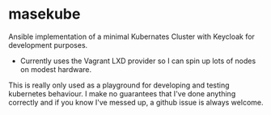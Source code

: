 # masekube
Ansible implementation of a minimal Kubernates Cluster with Keycloak for development purposes.

* Currently uses the Vagrant LXD provider so I can spin up lots of nodes on modest hardware.

This is really only used as a playground for developing and testing kubernetes behaviour. I make no guarantees that I've done anything correctly and if you know I've messed up, a github issue is always welcome. 


```
